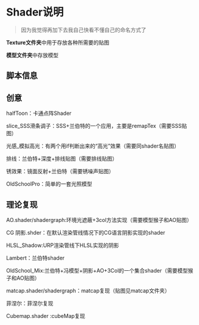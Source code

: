 # Shader说明

>  因为我觉得再加下去我自己快看不懂自己的命名方式了

**Texture文件夹**中用于存放各种所需要的贴图

**模型文件夹**中存放模型

## 脚本信息

## 创意

halfToon：卡通点阵Shader

slice_SSS滑条调子：SSS+兰伯特的一个应用，主要是remapTex（需要SSS贴图）

光感_模拟高光：有两个用if判断出来的“高光”效果（需要同shader名贴图）

排线：兰伯特+深度+排线贴图（需要排线贴图）

锈效果：镜面反射+兰伯特（需要锈噪声贴图）

OldSchoolPro：简单的一套光照模型
## 理论复现

AO.shader/shadergraph:环境光遮蔽+3col方法实现（需要模型猴子和AO贴图）

CG 阴影.shder：在默认渲染管线情况下的CG语言阴影实现的shader

HLSL_Shadow:URP渲染管线下HLSL实现的阴影

Lambert：兰伯特shader

OldSchool_Mix:兰伯特+冯模型+阴影+AO+3Col的一个集合shader（需要模型猴子和AO贴图）

matcap.shader/shadergraph：matcap复现（贴图见matcap文件夹）

菲涅尔：菲涅尔复现

Cubemap.shader :cubeMap复现